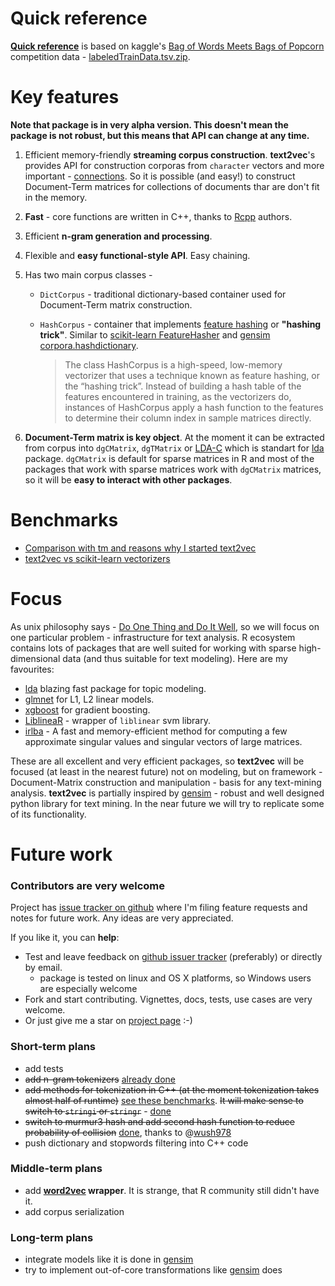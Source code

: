 # Quick reference
**[Quick reference](https://github.com/dselivanov/text2vec/wiki/Quick-reference)** is based on kaggle's [Bag of Words Meets Bags of Popcorn](https://www.kaggle.com/c/word2vec-nlp-tutorial) competition data - [labeledTrainData.tsv.zip](https://www.kaggle.com/c/word2vec-nlp-tutorial/download/labeledTrainData.tsv.zip).

# Key features
**Note that package is in very alpha version. This doesn't mean the package is not robust, but this means that API can change at any time.**

1. Efficient memory-friendly **streaming corpus construction**. **text2vec**'s provides API for construction corporas from `character` vectors and more important - [connections](https://stat.ethz.ch/R-manual/R-devel/library/base/html/connections.html). So it is possible (and easy!) to construct Document-Term matrices for collections of documents thar are don't fit in the memory.
2. **Fast** - core functions are written in C++, thanks to [Rcpp](https://cran.r-project.org/web/packages/Rcpp/index.html) authors.
3. Efficient **n-gram generation and processing**.
4. Flexible and **easy functional-style API**. Easy chaining.
5. Has two main corpus classes - 
    - `DictCorpus` - traditional dictionary-based container used for Document-Term matrix construction.
    - `HashCorpus` - container that implements [feature hashing](https://en.wikipedia.org/wiki/Feature_hashing) or **"hashing trick"**. Similar to [scikit-learn FeatureHasher](http://scikit-learn.org/stable/modules/feature_extraction.html#feature-hashing) and  [gensim corpora.hashdictionary](https://radimrehurek.com/gensim/corpora/hashdictionary.html).
    
        > The class HashCorpus is a high-speed, low-memory vectorizer that uses a technique known as feature hashing, or the “hashing trick”. Instead of building a hash table of the features encountered in training, as the vectorizers do, instances of HashCorpus apply a hash function to the features to determine their column index in sample matrices directly. 
    
6. **Document-Term matrix is key object**. At the moment it can be extracted from corpus into `dgCMatrix`, `dgTMatrix` or [LDA-C](https://www.cs.princeton.edu/~blei/lda-c/readme.txt) which is standart for [lda](https://cran.r-project.org/web/packages/lda/index.html) package. `dgCMatrix` is default for sparse matrices in R and most of the packages that work with sparse matrices work with `dgCMatrix` matrices, so it will be **easy to interact with other packages**.


# Benchmarks
- [Comparison with tm and reasons why I started text2vec](https://github.com/dselivanov/text2vec/wiki/Comparison-with-tm)
- [text2vec vs scikit-learn vectorizers](https://github.com/dselivanov/text2vec/wiki/Comparison-with-scikit-learn-vectorizers)

# Focus

As unix philosophy says - [Do One Thing and Do It Well](https://en.wikipedia.org/wiki/Unix_philosophy#Do_One_Thing_and_Do_It_Well), so we will focus on one particular problem - infrastructure for text analysis. R ecosystem contains lots of packages that are well suited for working with sparse high-dimensional data (and thus suitable for text modeling). Here are my favourites:

- [lda](https://cran.r-project.org/web/packages/lda/index.html) blazing fast package for topic modeling.
- [glmnet](https://cran.r-project.org/web/packages/glmnet/index.html) for L1, L2 linear models.
- [xgboost](https://cran.r-project.org/web/packages/xgboost/) for gradient boosting. 
- [LiblineaR](https://cran.r-project.org/web/packages/LiblineaR/index.html) - wrapper of `liblinear` svm library.
- [irlba](https://cran.r-project.org/web/packages/irlba/index.html) - A fast and memory-efficient method for computing a few approximate singular values and singular vectors of large matrices.

These are all excellent and very efficient packages, so **text2vec** will be focused (at least in the nearest future) not on modeling, but on framework - Document-Matrix construction and manipulation - basis for any text-mining analysis. **text2vec** is partially inspired by [gensim](https://radimrehurek.com/gensim/) - robust and well designed python library for text mining. In the near future we will try to replicate some of its functionality.

# Future work

### Contributors are very welcome
Project has [issue tracker on github](https://github.com/dselivanov/text2vec/issues) where I'm filing feature requests and notes for future work. Any ideas are very appreciated.

If you like it, you can **help**:

- Test and leave feedback on [github issuer tracker](https://github.com/dselivanov/text2vec/issues) (preferably) or directly by email.
    - package is tested on linux and OS X platforms, so Windows users are especially welcome
- Fork and start contributing. Vignettes, docs, tests, use cases are very welcome.
- Or just give me a star on [project page](https://github.com/dselivanov/text2vec) :-)

### Short-term plans
- add tests
- ~~add n-gram tokenizers~~ [already done](https://github.com/dselivanov/text2vec/issues/6)
- ~~add methods for tokenization in C++ (at the moment tokenization takes almost half of runtime)~~ [see these benchmarks](https://github.com/dselivanov/text2vec/issues/2). ~~It will make sense to switch to `stringi` or `stringr`~~ - [done](https://github.com/dselivanov/text2vec/issues/18)
- ~~switch to murmur3 hash and add second hash function to reduce probability of collision~~ [done](https://github.com/dselivanov/text2vec/issues/8), thanks to @[wush978](https://github.com/wush978/FeatureHashing/issues/96)
- push dictionary and stopwords filtering into C++ code

### Middle-term plans
- add **[word2vec](https://code.google.com/p/word2vec/) wrapper**. It is strange, that R community still didn't have it.
- add corpus serialization

### Long-term plans
- integrate models like it is done in [gensim](https://radimrehurek.com/gensim/)
- try to implement out-of-core transformations like [gensim](https://radimrehurek.com/gensim/) does
